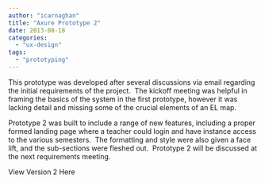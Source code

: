 ```yaml
---
author: "icarnaghan"
title: "Axure Prototype 2"
date: 2013-08-18
categories: 
  - "ux-design"
tags: 
  - "prototyping"
---
```


This prototype was developed after several discussions via email regarding the initial requirements of the project.  The kickoff meeting was helpful in framing the basics of the system in the first prototype, however it was lacking detail and missing some of the crucial elements of an EL map.   <!--more-->

Prototype 2 was built to include a range of new features, including a proper formed landing page where a teacher could login and have instance access to the various semesters.  The formatting and style were also given a face lift, and the sub-sections were fleshed out.  Prototype 2 will be discussed at the next requirements meeting.

View Version 2 Here
